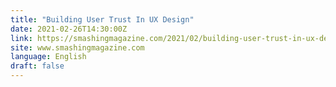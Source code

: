 ```yaml
---
title: "Building User Trust In UX Design"
date: 2021-02-26T14:30:00Z
link: https://smashingmagazine.com/2021/02/building-user-trust-in-ux-design/?utm_medium=RSS&utm_source=news.12bit.vn
site: www.smashingmagazine.com
language: English
draft: false
---
```

